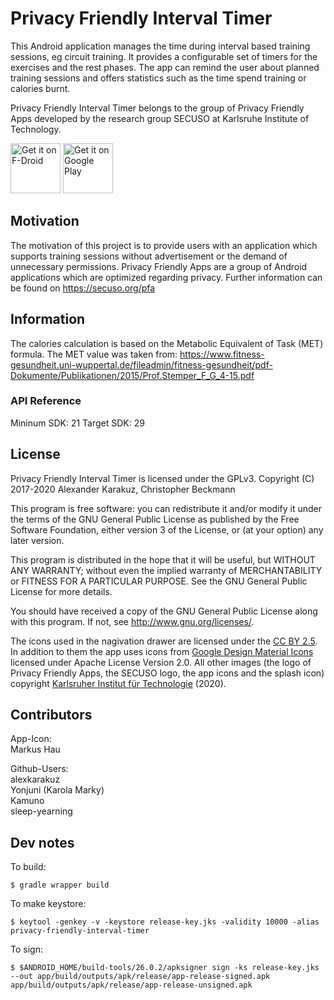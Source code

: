 # Privacy Friendly Interval Timer

This Android application manages the time during interval based training sessions, eg circuit training.
It provides a configurable set of timers for the exercises and the rest phases.
The app can remind the user about planned training sessions and offers statistics such as the time spend training or calories burnt.

Privacy Friendly Interval Timer belongs to the group of Privacy Friendly Apps developed by the research group SECUSO at Karlsruhe Institute of Technology.

[<img src="https://f-droid.org/badge/get-it-on.png"
      alt="Get it on F-Droid"
      height="80">](https://f-droid.org/packages/com.intervaltimer.google/)
[<img src="https://play.google.com/intl/en_us/badges/images/generic/en-play-badge.png"
      alt="Get it on Google Play"
      height="80">](https://play.google.com/store/apps/details?id=com.intervaltimer.google)

## Motivation

The motivation of this project is to provide users with an application which supports training sessions without advertisement or the demand of unnecessary permissions.
Privacy Friendly Apps are a group of Android applications which are optimized regarding privacy. Further information can be found on https://secuso.org/pfa

## Information

The calories calculation is based on the Metabolic Equivalent of Task (MET) formula. The MET value was taken from:
https://www.fitness-gesundheit.uni-wuppertal.de/fileadmin/fitness-gesundheit/pdf-Dokumente/Publikationen/2015/Prof.Stemper_F_G_4-15.pdf
 
### API Reference

Mininum SDK: 21
Target SDK: 29 

## License

Privacy Friendly Interval Timer is licensed under the GPLv3.
Copyright (C) 2017-2020  Alexander Karakuz, Christopher Beckmann

This program is free software: you can redistribute it and/or modify
it under the terms of the GNU General Public License as published by
the Free Software Foundation, either version 3 of the License, or
(at your option) any later version.

This program is distributed in the hope that it will be useful,
but WITHOUT ANY WARRANTY; without even the implied warranty of
MERCHANTABILITY or FITNESS FOR A PARTICULAR PURPOSE.  See the
GNU General Public License for more details.

You should have received a copy of the GNU General Public License
along with this program. If not, see <http://www.gnu.org/licenses/>.

The icons used in the nagivation drawer are licensed under the [CC BY 2.5](http://creativecommons.org/licenses/by/2.5/). In addition to them the app uses icons from [Google Design Material Icons](https://design.google.com/icons/index.html) licensed under Apache License Version 2.0. All other images (the logo of Privacy Friendly Apps, the SECUSO logo, the app icons and the splash icon) copyright [Karlsruher Institut für Technologie](www.kit.edu) (2020).

## Contributors

App-Icon: <br />
Markus Hau<br />

Github-Users: <br />
alexkarakuz <br />
Yonjuni (Karola Marky)<br />
Kamuno<br />
sleep-yearning

## Dev notes

To build:

    $ gradle wrapper build

To make keystore:

    $ keytool -genkey -v -keystore release-key.jks -validity 10000 -alias privacy-friendly-interval-timer

To sign:

    $ $ANDROID_HOME/build-tools/26.0.2/apksigner sign -ks release-key.jks --out app/build/outputs/apk/release/app-release-signed.apk app/build/outputs/apk/release/app-release-unsigned.apk

